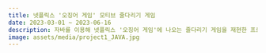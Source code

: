 ```yaml
---
title: 넷플릭스 '오징어 게임' 모티브 줄다리기 게임
date: 2023-03-01 ~ 2023-06-16
description: 자바를 이용해 넷플릭스 '오징어 게임'에 나오는 줄다리기 게임을 재현한 프로젝트입니다.
image: assets/media/project1_JAVA.jpg
---
```

